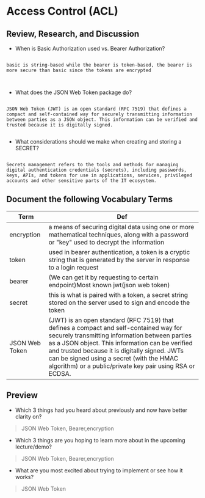 # Access Control (ACL)


## Review, Research, and Discussion


- When is Basic Authorization used vs. Bearer Authorization?

```

basic is string-based while the bearer is token-based, the bearer is more secure than basic since the tokens are encrypted



```

- What does the JSON Web Token package do?

```

JSON Web Token (JWT) is an open standard (RFC 7519) that defines a compact and self-contained way for securely transmitting information between parties as a JSON object. This information can be verified and trusted because it is digitally signed.


```

- What considerations should we make when creating and storing a SECRET?

```

Secrets management refers to the tools and methods for managing digital authentication credentials (secrets), including passwords, keys, APIs, and tokens for use in applications, services, privileged accounts and other sensitive parts of the IT ecosystem.

```



## Document the following Vocabulary Terms


**Term** | **Def**
------------ | -------------
 encryption | a means of securing digital data using one or more mathematical techniques, along with a password or "key" used to decrypt the information
 token | used in bearer authentication, a token is a cryptic string that is generated by the server in response to a login request
 bearer |  (We can get it by requesting to certain endpoint)Most known jwt(json web token)
 secret | this is what is paired with a token, a secret string stored on the server used to sign and encode the token
 JSON Web Token | (JWT) is an open standard (RFC 7519) that defines a compact and self-contained way for securely transmitting information between parties as a JSON object. This information can be verified and trusted because it is digitally signed. JWTs can be signed using a secret (with the HMAC algorithm) or a public/private key pair using RSA or ECDSA.



## Preview

- Which 3 things had you heard about previously and now have better clarity on?
>  JSON Web Token, Bearer,encryption
- Which 3 things are you hoping to learn more about in the upcoming lecture/demo?
> JSON Web Token, Bearer,encryption
- What are you most excited about trying to implement or see how it works?
> JSON Web Token


